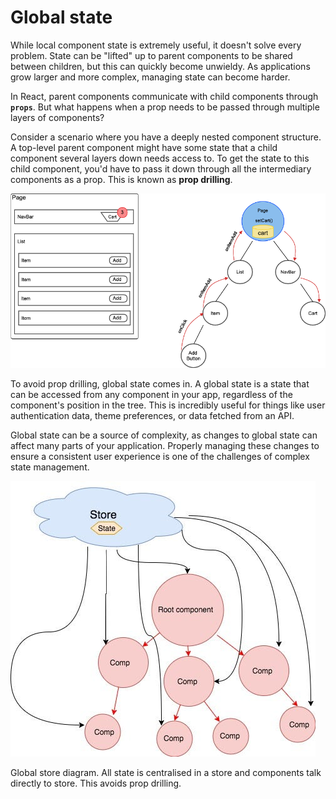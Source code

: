 # Global state

While local component state is extremely useful, it doesn't solve every problem. State can be "lifted" up to parent components to be shared between children, but this can quickly become unwieldy. As applications grow larger and more complex, managing state can become harder.

In React, parent components communicate with child components through **`props`**. But what happens when a prop needs to be passed through multiple layers of components?

Consider a scenario where you have a deeply nested component structure. A top-level parent component might have some state that a child component several layers down needs access to. To get the state to this child component, you'd have to pass it down through all the intermediary components as a prop. This is known as **prop drilling**.

![Untitled](./global-state/untitled.png)

To avoid prop drilling, global state comes in. A global state is a state that can be accessed from any component in your app, regardless of the component's position in the tree. This is incredibly useful for things like user authentication data, theme preferences, or data fetched from an API.

Global state can be a source of complexity, as changes to global state can affect many parts of your application. Properly managing these changes to ensure a consistent user experience is one of the challenges of complex state management.

![Global store diagram. All state is centralised in a store and components talk directly to store. This avoids prop drilling.](./global-state/untitled-1.png)

Global store diagram. All state is centralised in a store and components talk directly to store. This avoids prop drilling.
